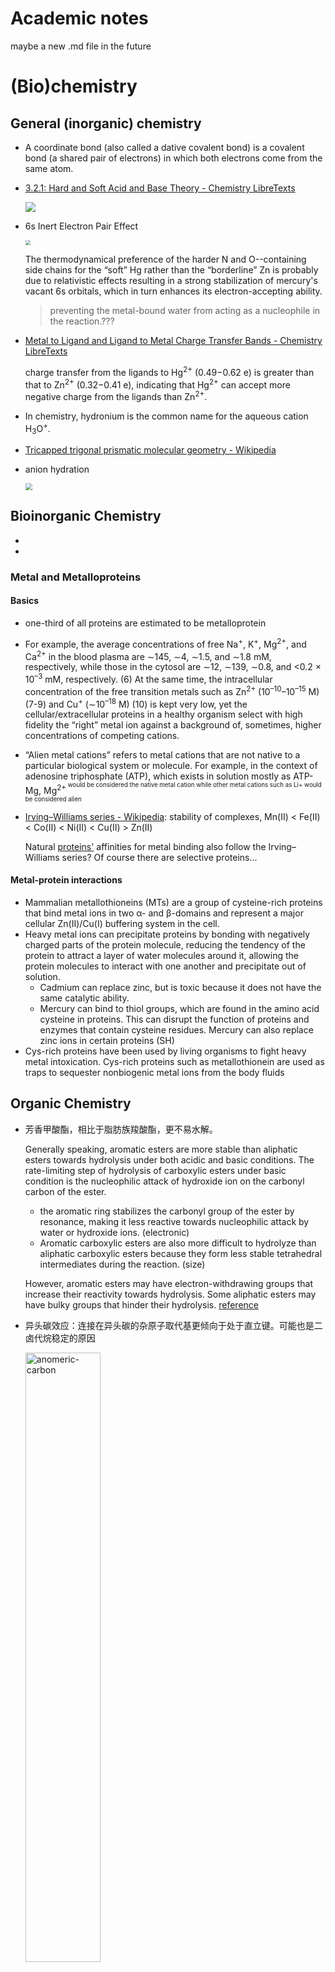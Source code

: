# Academic notes

maybe a new .md file in the future




# (Bio)chemistry

## General (inorganic) chemistry

- A coordinate bond (also called a dative covalent bond) is a covalent bond (a shared pair of electrons) in which both electrons come from the same atom.

- [3.2.1: Hard and Soft Acid and Base Theory - Chemistry LibreTexts](https://chem.libretexts.org/Courses/Saint_Marys_College_Notre_Dame_IN/CHEM_342%3A_Bio-inorganic_Chemistry/Readings/Week_3%3A_Metal-Ligand_Interactions_continued..../3.2%3A_The_identity_of_metal_ion_and_the_ligand_donor_atom(s)_affects_affinity/3.2.1%3A_Hard_and_Soft_Acid_and_Base_Theory)

  ![](https://cdn.jsdelivr.net/gh/gxf1212/notes@master/research/academic-notes.assets/hsab.jpg)

- 6s Inert Electron Pair Effect

  <img src="https://cdn.jsdelivr.net/gh/gxf1212/notes@master/research/academic-notes.assets/6s-ele.jpg" style="zoom: 50%;" />

  The thermodynamical preference of the harder N and O--containing side chains for the “soft” Hg rather than the “borderline” Zn is probably due to relativistic effects resulting in a strong stabilization of mercury's vacant 6s orbitals, which in turn enhances its electron-accepting ability.

  > preventing the metal-bound water from acting as a nucleophile in the reaction.???

- [Metal to Ligand and Ligand to Metal Charge Transfer Bands - Chemistry LibreTexts](https://chem.libretexts.org/Bookshelves/Physical_and_Theoretical_Chemistry_Textbook_Maps/Supplemental_Modules_(Physical_and_Theoretical_Chemistry)/Spectroscopy/Electronic_Spectroscopy/Metal_to_Ligand_and_Ligand_to_Metal_Charge_Transfer_Bands)

  charge transfer from the ligands to Hg<sup>2+</sup> (0.49−0.62 e) is greater than that to Zn<sup>2+</sup> (0.32−0.41 e), indicating that Hg<sup>2+</sup> can accept more negative charge from the ligands than Zn<sup>2+</sup>.

- In chemistry, hydronium is the common name for the aqueous cation H<sub>3</sub>O<sup>+</sup>.

- [Tricapped trigonal prismatic molecular geometry - Wikipedia](https://en.wikipedia.org/wiki/Tricapped_trigonal_prismatic_molecular_geometry)

- anion hydration

  <img src="E:\GitHub-repo\notes\research\academic-notes.assets\anion-hydration.png" style="zoom: 67%;" />





## Bioinorganic Chemistry

- 

- 

### Metal and Metalloproteins

#### Basics

- one-third of all proteins are estimated to be metalloprotein

- For example, the average concentrations of free Na<sup>+</sup>, K<sup>+</sup>, Mg<sup>2+</sup>, and Ca<sup>2+</sup> in the blood plasma are ∼145, ∼4, ∼1.5, and ∼1.8 mM, respectively, while those in the cytosol are ∼12, ∼139, ∼0.8, and <0.2 × 10<sup>–3</sup> mM, respectively. (6) At the same time, the intracellular concentration of the free transition metals such as Zn<sup>2+</sup> (10<sup>–10</sup>–10<sup>–15</sup> M) (7-9) and Cu<sup>+</sup> (∼10<sup>–18</sup> M) (10) is kept very low, yet the cellular/extracellular proteins in a healthy organism select with high fidelity the “right” metal ion against a background of, sometimes, higher concentrations of competing cations.

- “Alien metal cations” refers to metal cations that are not native to a particular biological system or molecule. For example, in the context of adenosine triphosphate (ATP), which exists in solution mostly as ATP-Mg, Mg<sup>2+<sup/> would be considered the native metal cation while other metal cations such as Li+ would be considered alien

- [Irving–Williams series - Wikipedia](https://en.wikipedia.org/wiki/Irving–Williams_series): stability of complexes, Mn(II) < Fe(II) < Co(II) < Ni(II) < Cu(II) > Zn(II)

  Natural [proteins'](https://en.wikipedia.org/wiki/Protein) affinities for metal binding also follow the Irving–Williams series? Of course there are selective proteins...

#### Metal-protein interactions

- Mammalian metallothioneins (MTs) are a group of cysteine-rich proteins that bind metal ions in two α- and β-domains and represent a major cellular Zn(II)/Cu(I) buffering system in the cell.
- Heavy metal ions can precipitate proteins by bonding with negatively charged parts of the protein molecule, reducing the tendency of the protein to attract a layer of water molecules around it, allowing the protein molecules to interact with one another and precipitate out of solution.
  - Cadmium can replace zinc, but is toxic because it does not have the same catalytic ability.
  - Mercury can bind to thiol groups, which are found in the amino acid cysteine in proteins. This can disrupt the function of proteins and enzymes that contain cysteine residues. Mercury can also replace zinc ions in certain proteins (SH)
- Cys-rich proteins have been used by living organisms to fight heavy metal intoxication. Cys-rich proteins such as metallothionein are used as traps to sequester nonbiogenic metal ions from the body fluids

## Organic Chemistry

- 芳香甲酸酯，相比于脂肪族羧酸酯，更不易水解。

  Generally speaking, aromatic esters are more stable than aliphatic esters towards hydrolysis under both acidic and basic conditions.
  The rate-limiting step of hydrolysis of carboxylic esters under basic condition is the nucleophilic attack of hydroxide ion on the carbonyl carbon of the ester.

  - the aromatic ring stabilizes the carbonyl group of the ester by resonance, making it less reactive towards nucleophilic attack by water or hydroxide ions. (electronic)
  - Aromatic carboxylic esters are also more difficult to hydrolyze than aliphatic carboxylic esters because they form less stable tetrahedral intermediates during the reaction. (size)

  However, aromatic esters may have electron-withdrawing groups that increase their reactivity towards hydrolysis. Some aliphatic esters may have bulky groups that hinder their hydrolysis.
  [reference](https://chem.libretexts.org/Courses/Brevard_College/CHE_202%3A_Organic_Chemistry_II/02%3A_Carboxylic_Acids_and_Esters/2.10%3A_Reactions_of_Esters)
  
- 异头碳效应：连接在异头碳的杂原子取代基更倾向于处于直立键。可能也是二卤代烷稳定的原因

  <img src="https://cdn.jsdelivr.net/gh/gxf1212/notes@master/research/academic-notes.assets/anomeric-carbon.jpg" alt="anomeric-carbon" width=50% />
  
  <img src="https://cdn.jsdelivr.net/gh/gxf1212/notes@master/research/academic-notes.assets/anomeric-carbon2.jpg" alt="anomeric-carbon2" width=55% />
  
- 卤键

  <img src="https://cdn.jsdelivr.net/gh/gxf1212/notes@master/research/academic-notes.assets/halogen-bond.png" alt="anomeric-carbon" width=50% />

- 激酶作用机理

  ![](https://cdn.jsdelivr.net/gh/gxf1212/notes@master/research/academic-notes.assets/kinase-mechanism.png)

- [碘内酯化反应 Iodolactonization | 化学空间 Chem-Station](https://cn.chem-station.com/reactions/2014/07/碘内酯化反应-iodolactonization.html)

- 



## Common Biomolecules

just basic properties

### Protein

- hypophosphorylated (comparative more hypophosphorylated, superlative most hypophosphorylated) (biochemistry) phosphorylated to a less than normal extent, or less than fully.
- 
- protonation
  - The pKa of thiol groups (also known as sulfhydryl or mercapto groups) in organic molecules is typically around 8-10. This means that at physiological pH (around 7.4), thiol groups are mostly in their protonated form
  - 关于His：
    反正case-by-case，实在是想起来了就用一下H++ 
    his整体是6.0，one that is part of an imidazole ring (Nπ) and one that is part of an imine group (Nτ). The Nπ nitrogen has a lone pair of electrons that can act as a Lewis base and accept a proton（带双键那个）
    这就是MD的不足了，只能同时用一个形式，不能叠加态
    有些具体case，如酶：https://en.wikipedia.org/wiki/Histidine。传递质子的作用




### Nucleic acids

RNA aptamer柔性比DNA强，理论上能达到更高的亲和力

#### DNA/RNA polymerase

![DNAPol](https://cdn.jsdelivr.net/gh/gxf1212/notes@master/research/academic-notes.assets/DNAPol.png)

3'-OH和Pβ的O形成氢键是有道理的！焦磷酸离去之后直接把3'-OH去质子化了！！



### Lipids

The most abundant membrane lipids are the phospholipids. These have a polar head group and two hydrophobic hydrocarbon tails.
[Phosphatidylcholine (PC) and phosphatidylethanolamine (PE) are the most abundant phospholipids in all mammalian cell membranes](https://pubmed.ncbi.nlm.nih.gov/28411170/).
**[Phosphatidylcholine](https://www.bing.com/ck/a?!&&p=d0affee344b2ba32JmltdHM9MTY3OTA5NzYwMCZpZ3VpZD0yYmEyOWMwMi1lZDI3LTZlNTQtMDBmNC04ZWJlZWM2ZDZmODgmaW5zaWQ9NTQyNw&ptn=3&hsh=3&fclid=2ba29c02-ed27-6e54-00f4-8ebeec6d6f88&u=a1L3NlYXJjaD9xPVBob3NwaGF0aWR5bGNob2xpbmUmZmlsdGVycz1zaWQlM2E3N2E0ZWJjNy0zM2UyLTk1ZWItNjM3Ni1iZGFiNjA0YjIwYzAmZm9ybT1FTlRMTks&ntb=1)** and **phosphatidylethanolamine** are the two main **phospholipids** in eukaryotic cells comprising ~50 and 25% of phospholipid mass, respectively.



[Phospholipids are a class of lipids that consist of two fatty acyl molecules esterified at the sn-1 and sn-2 positions of glycerol, and contain a head group linked by a phosphate residue at the sn-3 position](https://lipidlibrary.aocs.org/chemistry/physics/animal-lipids/phospholipid-biosynthesis)[2](https://lipidlibrary.aocs.org/chemistry/physics/animal-lipids/phospholipid-biosynthesis). [The hydrocarbon in the “sn-2” position refers to the second fatty acid chain attached to the glycerol backbone](https://lipidlibrary.aocs.org/chemistry/physics/animal-lipids/phospholipid-biosynthesis).

The carbon atom that appears on top in the Fischer projection that shows a vertical carbon chain with the hydroxyl group at carbon-2 to the left is designated as C-1. [To differentiate such numbering from conventional numbering conveying no steric information, the prefix ‘sn’ (for stereospecifically numbered) is used](https://avantilipids.com/tech-support/faqs/meaning-of-sn)[1](https://avantilipids.com/tech-support/faqs/meaning-of-sn).



![](https://cdn.jsdelivr.net/gh/gxf1212/notes@master/research/academic-notes.assets/lipid-area.png)



### Saccharides/Carbonhydrates

自然界几乎所有天然存在的糖类化合物均是D构型，D-核糖的三个手性碳均为D构型。





## Thermodynamics & kinetics

The inhibitory constant (Ki) is a type of equilibrium dissociation constant (Kd) that represents the equilibrium binding affinity for a ligand that reduces the activity of its binding partner.

Ki is associated with thermodynamic parameters in that ΔG = RTln(Ki), where ΔG, R, and T are the absolute binding free energy, the gas constant, and the absolute temperature, respectively



The turnover number of an enzyme (kcat or catalytic rate constant) is <u>the maximal number of molecules of substrate converted to product per active site per unit time of several different substrates to different products</u>.



How to estimate how long a substrate stays at the active site? Given the M-M equation:
$$
v=k_{cat}\dfrac{[E][S]}{K_m+[S]}
$$
meaning how many substrates are converted per unit time. So $\dfrac{v}{[E]}$ means how many substrates are converted per unit time per unit enzyme, or $\dfrac{[E]}{v}$ means how long it takes for **one enzyme molecule** to convert one substrate molecule to the product.
$$
t=\dfrac{1+K_m/[S]}{k_{cat}}
$$

- reversibly proportional to $k_{cat}$. For protein kinases with $k_{cat}$ of several seconds<sup>-1</sup>, it should require seconds to simulate the whole process.
- $t$ increases dramatically if $[S]$ is much lower than $K_m$, usually in 0.x µM

see [data](https://www.brenda-enzymes.org/enzyme.php?ecno=2.7.11.1#TURNOVER%20NUMBER%20[1/s])



## Quantum chemistry

- In quantum chemistry, the Hessian matrix is a matrix of second derivatives of a molecule’s energy with respect to its atomic coordinates. It is used to describe the curvature of the potential energy surface near a stationary point, such as a minimum or transition state. The Hessian matrix can be used to determine the vibrational frequencies of a molecule and its normal modes of vibration
- Hohenberg-Kohn定理的核心思想是：体系中的所有物理量都可以通过只包含电子密度的变量来唯一决定，而实现方法是通过变分原理来求得体系基态。
- <img src="https://cdn.jsdelivr.net/gh/gxf1212/notes@master/research/academic-notes.assets/pseudo-potential.png" style="zoom:50%;" />



## Other general

PDB 3hh6、3ht9说明有两个occupancy时晶体结构是能捕捉到的

[甲醛中毒的化学原理是什么？ - 知乎](https://www.zhihu.com/question/363622944/answer/963100232)



单胞（Unit cell）：又称晶胞，能够反映晶格的对称性的周期单元。 

超胞（Supercell）：超胞是对单胞的扩展，扩展成新的重复单元。

<img src="https://cdn.jsdelivr.net/gh/gxf1212/notes@master/research/academic-notes.assets/super-cell.png" style="zoom:50%;" />



异型生物质 (Xenobiotic)
异型生物质又称异生素，是在生物体内发现的一种并非由其自然产生的化学物质。 致癌物、药物、环境污染物、食品添加剂、碳氢化合物和杀虫剂均可归类为异型生物质。 异生素是在生物体中发现的一种化学物质，它不是自然产生的或预计不会存在于生物体中。它还可以涵盖以比通常情况高得多的浓度存在的物质。



# Pharmacology

## Concepts

- The inhibitory constant ($K_i$) is a type of [equilibrium dissociation constant (Kd)](https://pharmacologycanada.org/equilibrium-dissociation-constant-Kd) that represents the equilibrium binding [affinity](https://pharmacologycanada.org/Affinity) for a ligand that reduces the activity of its binding partner.

  $K_i$ is associated with thermodynamic parameters in that $\Delta G = RT\ln(K_i)$, where $\Delta G$, $R$ , and $T$ are the absolute binding free energy, the gas constant, and the absolute temperature, respectively

- In-house drug discovery refers to the process of discovering new drugs within a company or organization, rather than outsourcing the process to another company.

## Categories

### Peptide

- 干扰PPI很难使用小分子，因为：1）没有明显口袋，容易被水竞争掉；2）界面高度柔性，小分子可能刚性难调整。可以截一段蛋白作为多肽药

- 由于环肽具备环化的稳定序列及构象，以此获得更好的细胞渗透性和稳定性，并且与线性肽一样，环肽也能够靶向蛋白质-蛋白质界面，因此，环肽是Gαs蛋白药物开发的有希望的候选者。环肽的优势

  与小分子比：

  - 更适用于PPI
  - 更稳定
  - 毒性更小

  与线性肽比：

  - 更强细胞穿透性
  - 更高亲和力
  - 环化多样性

### Macrolide

大环内酯（Macrolide）是一类广谱抗生素，能够有效抑制细菌的生长和繁殖。大环内酯分子结构由16-环的大环和一定的糖基组成，作用于细菌的机理主要是通过抑制细菌蛋白质的合成。

具体来说，大环内酯可与细菌的50S亚基上的23S rRNA结合，阻止细菌RNA依赖性蛋白合成。此外，大环内酯还可以诱导靶菌的形态学变化，使其形态异常，从而使其生长和繁殖受到抑制。

值得注意的是，由于细菌和人类细胞的核糖体结构存在差异，大环内酯对于人类细胞的影响比较小，因此在治疗感染时，大环内酯具有较低的毒副作用和较高的选择性，被广泛用于临床抗菌药物的治疗中。

### Halogenation

卤素基本是通过谷胱甘肽结合来代谢的

[Halogenation of drugs enhances membrane binding and permeation](https://pubmed.ncbi.nlm.nih.gov/15122640/)

## Strategy of design

![](https://cdn.jsdelivr.net/gh/gxf1212/notes@master/research/academic-notes.assets/synthetic-lethals.jpg)

synthetic lethality



### bioisosteres

[SwissBioisostere - A database of molecular replacements for ligand design](http://www.swissbioisostere.ch/)

> reading material
>
> - https://mp.weixin.qq.com/s/Q-X5F3KWaNV2_JXmrmEEHQ
> - https://mp.weixin.qq.com/s/S5tX-4WJbD_1a0qMI3z4EQ
> - https://zhuanlan.zhihu.com/p/493305578
> - https://mp.weixin.qq.com/s/BDPBPu7EyK2lAfqW48HQxQ 五氟硫基

- 药物分子中的羧基可以用磺酰胺，磷酸酯，四唑，硼酸等代替。
  - 在羧基的各种生物电子等排体中，羟肟酸的酸性稍弱，离子化程度较低，能显著提高透膜能力，然而在体内容易被代谢成羧酸，可在其氮原子上引入大一点的基团来提高其代谢稳定性。
  
    ![boric-acid](https://cdn.jsdelivr.net/gh/gxf1212/notes@master/research/academic-notes.assets/boric-acid.png)



- 基团反转是常见的一种非经典电子等排类型，是同一功能基团间进行的电子等排。-COR 与 ROC-基团，都是酯，且有相似的疏水性
- 不改变环大小的等排体？
- 环内CH=CH和NH、S（缩环），O-C=O；CH=和N=
- 在药物分子设计中可以将偕二氟乙烯基看作是醛基或者酮基的生物电子等排体，应用于酶抑制剂的机理研究



### Covalent inhibitor

[综述| 药物发现中的共价抑制剂](https://mp.weixin.qq.com/s/B0iYLWQIvlcn4N_0F2o_rw)

![BHO](https://cdn.jsdelivr.net/gh/gxf1212/notes@master/research/academic-notes.assets/BHO.png)

---



![ring-design](https://cdn.jsdelivr.net/gh/gxf1212/notes@master/research/academic-notes.assets/ring-design.png)



## Compounds

- 布洛芬(Ibuprofen)又名异丁苯丙酸

- 环磷酰胺在体外无活性，主要通过肝脏P450酶水解成醛磷酰胺再运转到组织中形成磷酰胺氮芥而发挥作用。环磷酰胺可由脱氢酶转变为羧磷酰胺而失活，或以丙烯醛形式排出，导致泌尿道毒性。属于周期非特异性药，作用机制与氮芥相同。

  ![Cyclophosphamid](https://cdn.jsdelivr.net/gh/gxf1212/notes@master/research/academic-notes.assets/Cyclophosphamid.png)

- 阿斯巴甜，学名为天门冬酰苯丙氨酸甲酯，是一种重要的甜味剂。

- from wikipedia: **脒**[[注 1\]](https://zh.wikipedia.org/zh-cn/脒#cite_note-1)（Amidine）是一类含氮[有机化合物](https://zh.wikipedia.org/wiki/有机化合物)，通式见右图，是[羧酸](https://zh.wikipedia.org/wiki/羧酸)的含氮衍生物。最简单的脒是[甲脒](https://zh.wikipedia.org/wiki/甲脒)，HC(=NH)NH2。常见的脒包括[DBN](https://zh.wikipedia.org/wiki/DBN)、[DBU](https://zh.wikipedia.org/wiki/DBU)和[三氮脒](https://zh.wikipedia.org/w/index.php?title=三氮脒&action=edit&redlink=1)等。低级的脒有毒。
  脒具碱性，可以和酸形成稳定的盐，常用作[杂环化合物](https://zh.wikipedia.org/wiki/杂环化合物)的合成前体，有些脒类也是药物。脒可通过[Pinner反应](https://zh.wikipedia.org/wiki/Pinner反应)制取。
  
- 二硫苏糖醇（Dithiothreitol，简称为DTT）是一种小分子有机还原剂，化学式为C4H10O2S2。其还原状态下为线性分子，被氧化后变为包含二硫键的六元环状结构

  <img src="https://cdn.jsdelivr.net/gh/gxf1212/notes@master/research/academic-notes.assets/dtt.jpg" style="zoom:50%;" />

- 






# Molecular & Cell Biology

## General

A **non-receptor tyrosine kinase** (**nRTK**) is a [cytosolic](https://en.wikipedia.org/wiki/Cytosolic) [enzyme](https://en.wikipedia.org/wiki/Enzyme)

[An orphan receptor is a protein that has a similar structure to other identified receptors but whose endogenous ligand has not yet been identified](https://en.wikipedia.org/wiki/Orphan_receptor).

### Endocytosis

#### Macropinocytosis

Macropinocytosis is responsible for **nonspecific** uptake of **fluid**, solutes, membrane, ligands and smaller particles attached to the plasma membrane.

In macropinocytosis, vesicles larger than those formed by micropinocytosis are created. These vesicles hold larger volumes of fluid and dissolved nutrients. The vesicles range in size from **0.5 to 5 micrometers** in diameter.

[Pinocytosis Definition and Examples (thoughtco.com)](https://www.thoughtco.com/pinocytosis-definition-4143229)

> Typically, proteins and other molecules do not travel directly from the lysosome to the Golgi apparatus

Macropinosomems are known to be leaky

<img src="https://cdn.jsdelivr.net/gh/gxf1212/notes@master/research/academic-notes.assets/macropinocytosis.png" style="zoom: 80%;" />

<img src="E:\GitHub-repo\notes\research\academic-notes.assets\macropinocytosis-2.png" style="zoom:67%;" />

Each caveolae (小窝蛋白) has around 140-150 CAV1 molecules. Caveolins possess a hairpin domain embedded within the membrane while both the amino and carboxy terminus face the cytoplasm.

小窝蛋白（Caveolin）在细胞内吞过程中起着重要的作用，但它并不直接介导巨胞饮（它俩没啥关系？）

Typically, proteins and other molecules do not travel directly from the lysosome to the Golgi apparatus





## Cancer biology

- [The main difference between hyperplasia and neoplasia is that hyperplasia is an increase in the number of cells either due to physiological or pathological conditions, whereas neoplasia is unregulated cell proliferation due to genetic changes](https://pediaa.com/what-is-the-difference-between-hyperplasia-and-neoplasia/). Hyperplasia is generally benign, meaning that once the stimulus causing it is removed, the abnormal increase in cell number stops. [On the other hand, neoplasia can be malignant](https://www.healthresearchpolicy.org/hyperplastic/).
- <u>A micronucleus</u> is a small nucleus that forms whenever a chromosome or a fragment of a chromosome is not incorporated into one of the daughter nuclei during cell division. It usually is a sign of genotoxic events and chromosomal instability. Micronuclei are commonly seen in cancerous cells and may indicate genomic instability
- Tumor cells were characterized by irregular neovascularization, higher expression of inflammatory factors, and lack of an efficient lymphatic drainage system.
- H&E-stained tumor sections are tissue samples from tumors dyed with Hematoxylin and Eosin. **Hematoxylin colors cell nuclei blue, while Eosin dyes the cytoplasm and other structures various shades of pink**, enhancing the visibility of cellular and structural details in the tissue. This staining technique is crucial in medical diagnosis, especially for identifying and assessing tumors in biopsy samples.



### Prostate cancer

The exact mechanisms behind why prostate cancer prefers to metastasize to the bone are not yet fully understood. However, it is known that the bone microenvironment provides a favorable environment for the growth and survival of cancer cells. The bone is rich in growth factors and other signaling molecules that can support the growth of cancer cells. Additionally, the bone is a common site for the spread of cancer cells through the bloodstream, as it is highly vascularized and has a large surface area for cancer cells to attach and grow.

> source forgot...

双膦酸盐是一类可防止骨密度降低的药物，用于治疗骨质疏松症和类似疾病。双膦酸盐类药物吸附于骨表面上的羟磷灰石结合位点，尤其是在骨质吸收活跃的骨表面。当破骨细胞开始重吸收充满双膦酸盐的骨质时，骨质吸收期间释放的双膦酸盐就会损害破骨细胞形成皱褶缘、黏附于骨表面和产生持续骨质吸收所必需的质子的能力。双膦酸盐类药物也可通过减少破骨细胞前体细胞的发育和募集以及促进破骨细胞凋亡，来降低破骨细胞的活性。

<img src="https://cdn.jsdelivr.net/gh/gxf1212/notes@master/research/academic-notes.assets/bisphosphates.png" alt="bisphosphates" style="zoom: 33%;" />



sexual hormones

![sexual-hormones](https://cdn.jsdelivr.net/gh/gxf1212/notes@master/research/academic-notes.assets/sexual-hormones.png)





<img src="https://cdn.jsdelivr.net/gh/gxf1212/notes@master/research/academic-notes.assets/bicalutamine.png" alt="bicalutamine" style="zoom:25%;" />

bicalutamine，比卡鲁胺

<img src="https://cdn.jsdelivr.net/gh/gxf1212/notes@master/research/academic-notes.assets/Enzalutamide.png" alt="Enzalutamide" style="zoom:25%;" />

恩杂鲁胺 (Enzalutamide)



RNA aptamer targeting AR (v7) DNA binding domain?



# Other Biology

## Physiology

- 多年来，我们一直认为，人体的结缔组织应该是非常致密的。Interstitium是一种在粘膜下层和全身各部位存在的网状结构，内有组织间液，可能参与炎症和肿瘤的浸润过程。

  ![](https://cdn.jsdelivr.net/gh/gxf1212/notes@master/research/academic-notes.assets/interstitium.jpg)

## Plant physiology

- rhizosphere: 根际，是指受植物根系活动影响，在物理、化学和生物学性质上不同于土体的那部分微域环境。根际一般指离根轴表面数毫米范围之内，是土壤-根系-微生物相互作用的微区域，也是不同植物种类或品种、土壤和环境条件形成的特定的微生态系统。 
- https://www.rseco.org/content/363-ions-charge-and-membrane-voltages.html
  Ions such as potassium and chloride (K+ and Cl–) are major osmotic solutes in plant cells.
  Plasma membranes are normally about -116 mV, which would keep K+ concentrations inside a cell 100 times higher and Cl- concentrations 100 times lower than in the external solution.
- 非原质体 The apoplast is the space outside the plasma membrane within which material can disperse freely.

### Genetics

- 多效性 pleiotropy: the phenomenon of a single gene influencing two or more distinct phenotypic traits

- [12.3F: Epistasis - Biology LibreTexts](https://bio.libretexts.org/Bookshelves/Introductory_and_General_Biology/Book%3A_General_Biology_(Boundless)/12%3A_Mendel's_Experiments_and_Heredity/12.03%3A_Laws_of_Inheritance/12.3F%3A_Epistasis)

  一个基因掩盖了另一个的作用。如下图，cc就一定是白的

  <img src="https://bio.libretexts.org/@api/deki/files/78607/figure-12-03-05.jpeg?revision=1" alt="image" style="zoom:67%;" />

## Neurobiology

<img src="E:\GitHub-repo\notes\research\academic-notes.assets\action-potential.jpg" style="zoom: 67%;" />





# Polymer

- One of the fascinating properties of polyzwitterions is the so-called anti-polyelectrolyte behavior in aqueous solutions – **the polymer solubility, the solution viscosity and the swelling of polymer network increase with added salts**, in contrast to salt-induced collapse of ordinary polyelectrolytes.

- [Zeta potential - Wikipedia](https://en.wikipedia.org/wiki/Zeta_potential)

  The zeta potential is an important and readily measurable indicator of the stability of colloidal dispersions.

- Block copolymers are a type of copolymer where two or more homopolymer subunits are linked together via covalent bonds. These homopolymer subunits form ‘blocks’ of repeating units. For example, a polymer made up of X and Y monomers joined together like: -Y-Y-Y-Y-Y-X-X-X-X-X-Y-Y-Y-Y-Y-X-X-X-X-X- is a block copolymer where -Y-Y-Y-Y-Y- and -X-X-X-X-X- groups are the blocks.

- [Copolymer - Wikipedia](https://en.wikipedia.org/wiki/Copolymer)

  a **copolymer** is a [polymer](https://en.wikipedia.org/wiki/Polymer) derived from more than one species of [monomer](https://en.wikipedia.org/wiki/Monomer).



### Polyzwitterions

![](E:\GitHub-repo\notes\research\academic-notes.assets\zwitterions.png)



# Experiments

[拉曼or红外光谱，你真的分清了吗？](https://www.cailiaoren.com/m_zl_detail.php?dbid=14)

[免疫共沉淀（Co-IP）实验原理流程-CoIP实验对照设置-德泰生物 (detaibio.com)](https://www.detaibio.com/topics/co-ip-overview.html)

# AI

- RLHF就是**基于人类反馈**（Human Feedback）对语言模型进行强化学习（Reinforcement Learning），和一般的fine-tune过程乃至prompt tuning自然也不同。
  https://zhuanlan.zhihu.com/p/591474085
- In artificial intelligence (AI), particularly machine learning (ML), ablation study **investigates the performance of an AI system by removing certain components to understand the contribution of the component to the overall system**.
- Zero-shot prediction is a type of machine learning task where the model has to **make predictions for classes or categories that it has never seen before during training**. For example, if the model is trained to classify images of animals into cats, dogs, and birds, but then it is asked to classify an image of a zebra, that would be a zero-shot prediction.

  Zero-shot prediction is challenging because the model has to generalize from the existing classes to the unseen classes, without any direct supervision or feedback. To achieve this, the model usually **needs some form of auxiliary information that can link the seen and unseen classes, such as attributes, descriptions, or embeddings**. For instance, the model can use the fact that a zebra is similar to a horse, has stripes like a tiger, and is black and white like a panda, to infer that it belongs to a different class than cats, dogs, and birds.

  [Zero-shot / One-shot / Few-shot Learning 简析 - 清风与归_G - 博客园 (cnblogs.com)](https://www.cnblogs.com/jngwl/articles/10221819.html)

  [Few-Shot, Zero-Shot & One-shot 的通俗理解 - 知乎 (zhihu.com)](https://zhuanlan.zhihu.com/p/624793654)





# Physics

- Dissipated work is a concept in thermodynamics that refers to the amount of work that is lost to heat during a process. When work is done on or by a system, some of the energy may be transferred to the system’s surroundings as heat. This heat transfer represents a loss of useful energy, as it is no longer available to do work. The amount of work that is lost in this way is called dissipated work. For example, when you rub your hands together, you are doing work to overcome the friction between your hands. Some of the energy from this work is transferred to your hands as heat, warming them up. This heat transfer represents dissipated work.

- Rupture force 断裂力 is the external force put on a material of interest that causes it to break or rupture. It can be calculated using a formula that takes into account the load force and size dimensions of the material. It can also be measured using an atomic force microscope (AFM) for single covalent bonds

- 各态历经假说（ergodic hypothesis）是指在一些物理系统中，这些系统的状态空间是分离的，但是**时间平均和状态平均是等价的**。 基于这个假设，我们才会有物理量沿时间平均等价于系综平均的结论。

  > MD采出来的算时间平均吗？又不是精确的轨迹



[物理四神兽——拉普拉斯的妖 - 知乎 (zhihu.com)](https://zhuanlan.zhihu.com/p/35239781)

[物理学四大神兽:芝诺的乌龟、拉普拉斯兽、麦克斯韦妖、薛定谔的猫 - 简书 (jianshu.com)](https://www.jianshu.com/p/25cf0340c9e5)

# Other

## Academic

The Journal Citation Indicator (JCI) is the average Category Normalized Citation Impact (CNCI) of citable items (articles & reviews) published by a journal over a recent three year period. The average JCI in a category is 1. Journals with a JCI of 1.5 have 50% more citation impact than the average in that category. It may be used alongside other metrics to help you evaluate journals.

## English

### writing

- To shed light on, throw light on, or cast light on something means to make it easier to understand, because more information is known about it.
- 决定、主宰: dominate, dictate, rule, decide
- 在英语中翻译"繁琐". 形容词. cumbersome · tedious

### Common

The must common uses are "vide 63" (which means "see page sixty-three"), v.s. vide supra ("see earlier" or "look above on this page") and v.i. vide infra ("See below" or "Look below"). Don't confuse v.s. (vide supra) with vs. (versus).

\#号: number sign

## Industry

CRO：首席风险官

bd是公司的外交部门，是BusinessDevelopment的缩写，意思是商务拓展。

cmc通常是指在制药行业中,专门从事化学成分生产与控制(chemical manufacture and control)相关的职位

## Research ideas?

https://mdl.shsmu.edu.cn/zh/home.jsp  上交张健老师组，做别构



第一个问题是有没有一些实际的工程人员真正关心你要研究的这个问题；第二，你是不是不完全了解这个问题，你如果已经对这个问题非常了解，知道怎么做，甚至预计做的结果是什么，这可能不是一个好事情；第三，不管什么样的原因，是不是对这个问题感兴趣。如果这三个问题当中有两个回答是肯定的，这个问题就值得你去做
